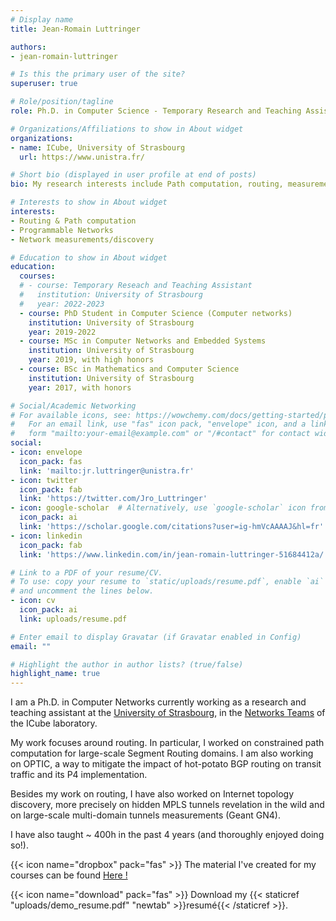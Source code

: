 ```yaml
---
# Display name
title: Jean-Romain Luttringer

authors:
- jean-romain-luttringer

# Is this the primary user of the site?
superuser: true

# Role/position/tagline
role: Ph.D. in Computer Science - Temporary Research and Teaching Assistant

# Organizations/Affiliations to show in About widget
organizations:
- name: ICube, University of Strasbourg
  url: https://www.unistra.fr/

# Short bio (displayed in user profile at end of posts)
bio: My research interests include Path computation, routing, measurements and programmable networks.

# Interests to show in About widget
interests:
- Routing & Path computation
- Programmable Networks
- Network measurements/discovery

# Education to show in About widget
education:
  courses:
  # - course: Temporary Reseach and Teaching Assistant 
  #   institution: University of Strasbourg
  #   year: 2022-2023
  - course: PhD Student in Computer Science (Computer networks)
    institution: University of Strasbourg
    year: 2019-2022
  - course: MSc in Computer Networks and Embedded Systems
    institution: University of Strasbourg
    year: 2019, with high honors
  - course: BSc in Mathematics and Computer Science
    institution: University of Strasbourg
    year: 2017, with honors

# Social/Academic Networking
# For available icons, see: https://wowchemy.com/docs/getting-started/page-builder/#icons
#   For an email link, use "fas" icon pack, "envelope" icon, and a link in the
#   form "mailto:your-email@example.com" or "/#contact" for contact widget.
social:
- icon: envelope
  icon_pack: fas
  link: 'mailto:jr.luttringer@unistra.fr'
- icon: twitter
  icon_pack: fab
  link: 'https://twitter.com/Jro_Luttringer'
- icon: google-scholar  # Alternatively, use `google-scholar` icon from `ai` icon pack
  icon_pack: ai
  link: 'https://scholar.google.com/citations?user=ig-hmVcAAAAJ&hl=fr'
- icon: linkedin
  icon_pack: fab
  link: 'https://www.linkedin.com/in/jean-romain-luttringer-51684412a/'

# Link to a PDF of your resume/CV.
# To use: copy your resume to `static/uploads/resume.pdf`, enable `ai` icons in `params.toml`, 
# and uncomment the lines below.
- icon: cv
  icon_pack: ai
  link: uploads/resume.pdf

# Enter email to display Gravatar (if Gravatar enabled in Config)
email: ""

# Highlight the author in author lists? (true/false)
highlight_name: true
---
```


I am a Ph.D. in Computer Networks currently working as a research and teaching assistant at the  [University of Strasbourg](https://www.unistra.fr/), in the [Networks Teams](https://reseaux.icube.unistra.fr/en/index.php/Home) of the ICube laboratory. 

My work focuses around routing. In particular, I worked on constrained path computation for large-scale Segment Routing domains. I am also working on OPTIC, a way to mitigate the impact of hot-potato BGP routing on transit traffic and its P4 implementation. 

Besides my work on routing, I have also worked on Internet topology discovery, more precisely on hidden MPLS tunnels revelation in the wild and on large-scale multi-domain tunnels measurements (Geant GN4).

I have also taught ~ 400h in the past 4 years (and thoroughly enjoyed doing so!).

{{< icon name="dropbox" pack="fas" >}} The material I've created for my courses can be found [Here !](https://shorturl.at/iqzEX)


{{< icon name="download" pack="fas" >}} Download my {{< staticref "uploads/demo_resume.pdf" "newtab" >}}resumé{{< /staticref >}}.
